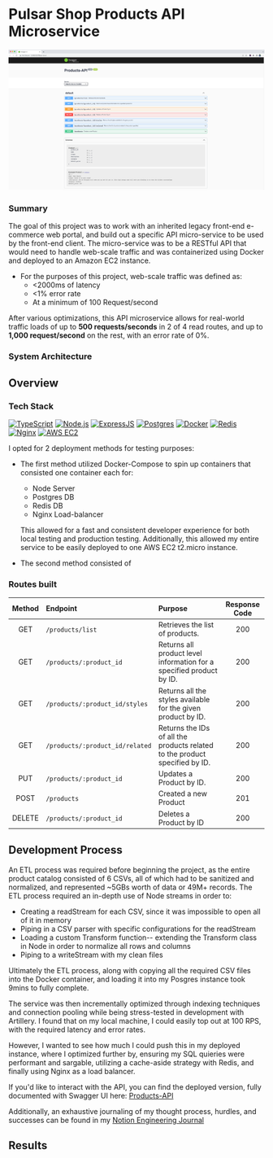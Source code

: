 # Pulsar Shop Products API Microservice

[![Pulsar Shop Products API Microservice][project-screenshot]][project-url]

### Summary

The goal of this project was to work with an inherited legacy front-end e-commerce web portal, and build out a specific API micro-service to be used by the front-end client. The micro-service was to be a RESTful API that would need to handle web-scale traffic and was containerized using Docker and deployed to an Amazon EC2 instance.

- For the purposes of this project, web-scale traffic was defined as:
  - <2000ms of latency 
  - <1% error rate
  - At a minimum of 100 Request/second 
 
After various optimizations, this API microservice allows for real-world traffic loads of up to **500 requests/seconds** in 2 of 4 read routes, and up to **1,000 request/second** on the rest, with an error rate of 0%.

### System Architecture



## Overview

### Tech Stack

[![TypeScript][TypeScript-shield]][TypeScript-url]
[![Node.js][Node-shield]][Node-url]
[![ExpressJS][Express-shield]][Express-url]
[![Postgres][Postgres-shield]][Postgres-url]
[![Docker][Docker-shield]][Docker-url]
[![Redis][Redis-shield]][Redis-url]
[![Nginx][Nginx-shield]][Nginx-url]
[![AWS EC2][AWS-shield]][AWS-url]

I opted for 2 deployment methods for testing purposes:
 - The first method utilized Docker-Compose to spin up containers that consisted one container each for:
    - Node Server
    - Postgres DB
    - Redis DB
    - Nginx Load-balancer
    
    This allowed for a fast and consistent developer experience for both local testing and production testing. Additionally, this allowed my entire service to be easily deployed to one AWS EC2 t2.micro instance. 
 - The second method consisted of 

### Routes built

| Method | Endpoint | Purpose | Response Code |
| :--:   | :------- | :------ | :-----------: |
| GET | `/products/list` | Retrieves the list of products. | 200 |
| GET | `/products/:product_id` | Returns all product level information for a specified product by ID. | 200 |
| GET | `/products/:product_id/styles` | Returns all the styles available for the given product by ID. | 200 |
| GET | `/products/:product_id/related` | Returns the IDs of all the products related to the product specified by ID. | 200 |
| PUT | `/products/:product_id` | Updates a Product by ID. | 200 |
| POST | `/products` | Created a new Product | 201 |
| DELETE | `/products/:product_id` | Deletes a Product by ID | 200 |

## Development Process

An ETL process was required before beginning the project, as the entire product catalog consisted of 6 CSVs, all of which had to be sanitized and normalized, and represented ~5GBs worth of data or 49M+ records. The ETL process required an in-depth use of Node streams in order to:
  - Creating a readStream for each CSV, since it was impossible to open all of it in memory
  - Piping in a CSV parser with specific configurations for the readStream
  - Loading a custom Transform function-- extending the Transform class in Node in order to normalize all rows and columns
  - Piping to a writeStream with my clean files

Ultimately the ETL process, along with copying all the required CSV files into the Docker container, and loading it into my Posgres instance took 9mins to fully complete. 

The service was then incrementally optimized through indexing techniques and connection pooling while being stress-tested in development with Artillery. I found that on my local machine, I could easily top out at 100 RPS, with the required latency and error rates.

However, I wanted to see how much I could push this in my deployed instance, where I optimized further by, ensuring my SQL quieries were performant and sargable, utilizing a cache-aside strategy with Redis, and finally using Nginx as a load balancer. 

If you'd like to interact with the API, you can find the deployed version, fully documented with Swagger UI here: [Products-API](http://3.142.12.173/api-docs/#/)

Additionally, an exhaustive journaling of my thought process, hurdles, and successes can be found in my [Notion Engineering Journal](https://gusty-empress-623.notion.site/a54b3d61feb44377a95e01cba3902c83?v=1431d6a03e6b467bb0631d990609a852)

## Results



<!-- MARKDOWN LINKS & IMAGES -->
[project-screenshot]: imgs/projectScreenshot.png
[project-url]: http://3.142.12.173/api-docs/
[TypeScript-shield]: https://img.shields.io/badge/TypeScript-blue?style=for-the-badge&logo=TypeScript&logoColor=white
[TypeScript-url]: https://www.typescriptlang.org/
[Node-shield]: https://img.shields.io/badge/Node.js-43853D?style=for-the-badge&logo=node.js&logoColor=white
[Node-url]: https://nodejs.org/
[Express-shield]: https://img.shields.io/badge/Express.js-000000?style=for-the-badge&logo=express&logoColor=white
[Express-url]: https://expressjs.com/
[Nginx-shield]: https://img.shields.io/badge/nginx-%23009639.svg?style=for-the-badge&logo=nginx&logoColor=white
[Nginx-url]:https://nginx.org/
[Postgres-shield]: https://img.shields.io/badge/Postgresql-0088CC?style=for-the-badge&logo=postgresql&logoColor=white
[Postgres-url]: https://www.postgresql.org/
[Docker-shield]: https://img.shields.io/badge/docker-003f8c?style=for-the-badge&logo=docker&logoColor=white
[Docker-url]: https://www.docker.com/
[Redis-shield]: https://img.shields.io/badge/redis-E50000?style=for-the-badge&logo=redis&logoColor=white
[Redis-url]: https://redis.io/
[AWS-shield]: https://img.shields.io/badge/AWS-%23FF9900.svg?style=for-the-badge&logo=amazon-aws&logoColor=white
[AWS-url]: https://aws.amazon.com/ec2/
